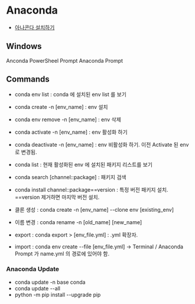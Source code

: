 # Anaconda
- [아나콘다 설치하기](https://www.anaconda.com/)

## Windows
Anconda PowerSheel Prompt
Anaconda Prompt

## Commands
- conda env list : conda 에 설치된 env list 를 보기
- conda create -n [env_name] : env 설치
- conda env remove -n [env_name] : env 삭제

- conda activate -n [env_name] : env 활성화 하기
- conda deactivate -n [env_name]  : env 비활성화 하기. 이전 Activate 된 env 로 변경됨.

- conda list : 현재 활성화된 env 에 설치된 패키지 리스트를 보기
- conda search [channel::package]  : 패키지 검색
- conda install channel::package==version : 특정 버전 패키지 설치. ==version 제거하면 마지막 버전 설치.

- 클론 생성 : conda create -n [env_name] --clone  env [existing_env]
- 이름 변경 : conda rename -n [old_name] [new_name]
- export : conda export > [env_file.yml]   : .yml 확장자.
- import : conda env create --file [env_file.yml]        -> Terminal / Anaconda Prompt 가 name.yml 의 경로에 있어야 함.

### Anaconda Update
- conda update -n base conda
- conda update --all
- python -m pip install --upgrade pip
